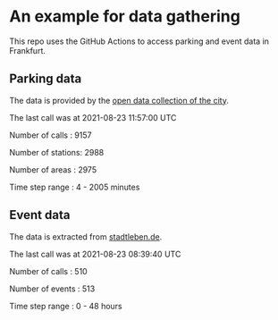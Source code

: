 # An example for data gathering

This repo uses the GitHub Actions to access parking and event data in Frankfurt.

## Parking data
The data is provided by the [open data collection of the city](https://www.offenedaten.frankfurt.de/).

The last call was at 2021-08-23 11:57:00 UTC

Number of calls   : 9157

Number of stations: 2988

Number of areas   : 2975

Time step range   :    4 - 2005 minutes


## Event data
The data is extracted from [stadtleben.de](https://stadtleben.de/frankfurt/).

The last call was at 2021-08-23 08:39:40 UTC

Number of calls   : 510

Number of events  : 513

Time step range   :   0 -  48 hours

